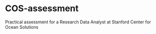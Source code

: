 # COS-assessment
Practical assessment for a Research Data Analyst at Stanford Center for Ocean Solutions
